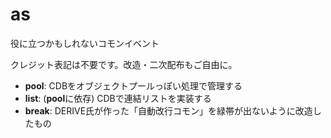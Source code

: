 # as
役に立つかもしれないコモンイベント

クレジット表記は不要です。改造・二次配布もご自由に。
- **pool**: CDBをオブジェクトプールっぽい処理で管理する
- **list**: (**pool**に依存) CDBで連結リストを実装する
- **break**: DERIVE氏が作った「自動改行コモン」を緑帯が出ないように改造したもの
